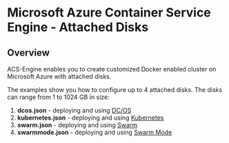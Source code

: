 # Microsoft Azure Container Service Engine - Attached Disks

## Overview

ACS-Engine enables you to create customized Docker enabled cluster on Microsoft Azure with attached disks.

The examples show you how to configure up to 4 attached disks.  The disks can range from 1 to 1024 GB in size:

1. **dcos.json** - deploying and using [DC/OS](../../docs/dcos.md)
2. **kubernetes.json** - deploying and using [Kubernetes](../../docs/kubernetes.md)
3. **swarm.json** - deploying and using [Swarm](../../docs/swarm.md)
4. **swarmmode.json** - deploying and using [Swarm Mode](../../docs/swarmmode.md)